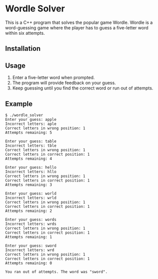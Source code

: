 # Wordle Solver

This is a C++ program that solves the popular game Wordle. Wordle is a word-guessing game where the player has to guess a five-letter word within six attempts.

## Installation

## Usage

1. Enter a five-letter word when prompted.
2. The program will provide feedback on your guess.
3. Keep guessing until you find the correct word or run out of attempts.

## Example

```
$ ./wordle_solver
Enter your guess: apple
Incorrect letters: aple
Correct letters in wrong position: 1
Attempts remaining: 5

Enter your guess: table
Incorrect letters: tble
Correct letters in wrong position: 1
Correct letters in correct position: 1
Attempts remaining: 4

Enter your guess: hello
Incorrect letters: hllo
Correct letters in wrong position: 1
Correct letters in correct position: 1
Attempts remaining: 3

Enter your guess: world
Incorrect letters: wrld
Correct letters in wrong position: 1
Correct letters in correct position: 1
Attempts remaining: 2

Enter your guess: words
Incorrect letters: wrds
Correct letters in wrong position: 1
Correct letters in correct position: 1
Attempts remaining: 1

Enter your guess: sword
Incorrect letters: wrd
Correct letters in wrong position: 1
Correct letters in correct position: 1
Attempts remaining: 0

You ran out of attempts. The word was "sword".
```
